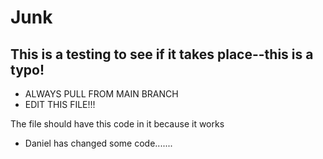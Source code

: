 # Junk

##  This is a testing to see if it takes place--this is a typo!

- ALWAYS PULL FROM MAIN BRANCH
- EDIT THIS FILE!!!

The file should
have this code
in it
because it works

- Daniel has changed some code.......

